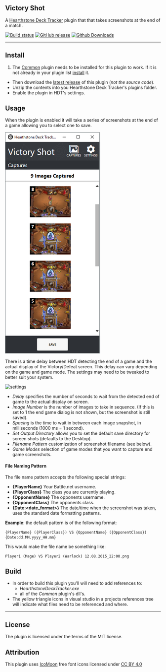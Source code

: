 ## Victory Shot

A [Hearthstone Deck Tracker](https://hsdecktracker.net/) plugin that that takes screenshots at the end of a match.

[![Build status](https://ci.appveyor.com/api/projects/status/lx2vrug90gnb6g4x?svg=true)](https://ci.appveyor.com/project/andburn/hdt-plugin-victoryshot)
[![GitHub release](https://img.shields.io/github/release/andburn/hdt-plugin-victoryshot.svg?maxAge=604800)](https://github.com/andburn/hdt-plugin-victoryshot/releases/latest)
[![Github Downloads](https://img.shields.io/github/downloads/andburn/hdt-plugin-victoryshot/latest/total.svg?maxAge=604800)](https://github.com/andburn/hdt-plugin-victoryshot/releases/latest)

---

## Install
1. The [Common](https://github.com/andburn/hdt-plugin-common) plugin needs to be installed for this plugin to work. If it is not already in your plugin list [install](https://github.com/andburn/hdt-plugin-common) it.
- Then download the [latest release](https://github.com/andburn/hdt-plugin-victoryshot/releases/latest) of this plugin (*not the source code*).
- Unzip the contents into you Hearthstone Deck Tracker's plugins folder.
- Enable the plugin in HDT's settings.

## Usage
When the plugin is enabled it will take a series of screenshots at the end of a game allowing you to select one to save.

![captures](VictoryShot.Docs/victory-shot-2.png)

There is a time delay between HDT detecting the end of a game and the actual display of the Victory/Defeat screen. This delay can vary depending on the game and game mode. The settings may need to be tweaked to better suit your system.

![settings](VictoryShot./victory-shot-1.png)

- *Delay* specifies the number of seconds to wait from the detected end of game to the actual display on screen.
- *Image Number* is the number of images to take in sequence. (If this is set to 1 the end game dialog is not shown, but the screenshot is still saved).
- *Spacing* is the time to wait in between each image snapshot, in milliseconds (1000 ms = 1 second).
- *Set Output Directory* allows you to set the default save directory for screen shots (defaults to the Desktop).
- *Filename Pattern* customization of screenshot filename (see below).
- *Game Modes* selection of game modes that you want to capture end game screenshots.

#### File Naming Pattern
The file name pattern accepts the following special strings:
- **{PlayerName}** Your Battle.net username.
- **{PlayerClass}** The class you are currently playing.
- **{OpponentName}** The opponents username.
- **{OpponentClass}** The opponents class.
- **{Date:<date_format>}** The date/time when the screenshot was taken, uses the standard date formatting patterns.

**Example**: the default pattern is of the following format:
```
{PlayerName} ({PlayerClass}) VS {OpponentName} ({OpponentClass}) {Date:dd.MM.yyyy_HH.mm}
```
This would make the file name be something like:
```
Player1 (Mage) VS Player2 (Warlock) 12.08.2015_22:00.png
```

## Build

- In order to build this plugin you'll will need to add references to:
  - *HearthstoneDeckTracker.exe*
  - all of the *Common* plugin's dll's.
- The yellow triangle icons in visual studio in a projects references tree will indicate what files need to be referenced and where.

---

## License
The plugin is licensed under the terms of the MIT license.

## Attribution
This plugin uses [IcoMoon](https://icomoon.io/) free font icons licensed under [CC BY 4.0](https://creativecommons.org/licenses/by/4.0/)
